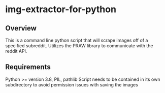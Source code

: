 # img-extractor-for-python
## Overview
This is a command line python script that will scrape images off of a specified subreddit. Utilizes the PRAW library to communicate with the reddit API.
## Requirements
Python >= version 3.8, PIL, pathlib
Script needs to be contained in its own subdirectory to avoid permission issues with saving the images

